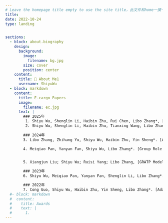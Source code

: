 ```yaml
---
# Leave the homepage title empty to use the site title，此文件和home一摸一样
title:
date: 2022-10-24
type: landing


sections:
  - block: about.biography
    design:
      background:
        image:
          filename: bg.jpg
        size: cover
        position: center
    content:
      title: 👋 About Me1
      username: ShiyuWu
  - block: markdown
    content:
      title: E-cargo Papers
      image:
        filename: ec.jpg
      text: |
        ### 2025年
         1. Shiyu Wu, Shenglin Li, Haibin Zhu, Rui Chen, Libo Zhang*, [Group Role Three-Way Assignment for Managing Uncertainty in Role Negotiation](https://doi.org/10.1109/TCYB.2025.3558402)[J]. *IEEE Transactions on Cybernetics*, 2025, 55(6): 2924-2936.(中科院一区TOP)
         2. Shiyu Wu, Shenglin Li, Haibin Zhu, Tianxing Wang, Libo Zhang*, [Group Multirole Assignment With General Conflict](https://doi.org/10.1109/TSMC.2025.3549602)[J]. *IEEE Transactions on Systems, Man, and Cybernetics: Systems*, 2025, 55(6): 4188 - 4201.(中科院一区TOP)
        
        ### 2024年
        3. Libo Zhang, Zhihang Yu, Shiyu Wu, Haibin Zhu, Yin Sheng*. [Adaptive collaboration with training plan considering role correlation](https://doi.org/10.1109/TCSS.2022.3204052)[J]. *IEEE Transactions on Computational Social Systems*, 2024, 11(1): 25-37.

        4. Meiqiao Pan, Yanyan Fan, Shiyu Wu, Libo Zhang*. [Group Role Assignment with Trust Between Agents](https://doi.org/10.1007/978-981-99-9640-7_10)[C]. *Computer Supported Cooperative Work and Social Computing (ChineseCSCW 2023)*, 2024: 133-147.


        5. Xiangjun Liu; Shiyu Wu; Ruisi Yang; Libo Zhang, [GRATP Model Based on Comprehensive Training Cost: Solving Collaboration Problems in Real-World Scenario](https://doi.org/10.1109/MSMC.2023.3236491)[J]. *IEEE Systems, Man, and Cybernetics Magazine*, 2024, 10(3): 14-21.

        ### 2023年
        6. Shiyu Wu, Meiqiao Pan, Yanyan Fan, Shenglin Li, Libo Zhang*. [Group Role Assignment with a Training Plan Considering the Duration in Adaptive Collaboration](https://doi.org/10.1109/CSCWD57460.2023.10152561)[C]. *2023 26th International Conference on Computer Supported Cooperative Work in Design (CSCWD)*, 2023: 739-744.

        ### 2022年
        7. Cong Guo, Shiyu Wu, Haibin Zhu, Yin Sheng, Libo Zhang*. [Adaptive Collaboration with a Training Plan](https://doi.org/10.1109/CSCWD54268.2022.9776304)[C]. *2022 IEEE 25th International Conference on Computer Supported Cooperative Work in Design (CSCWD)*, 2022: 389-394.
  #- block: markdown
  #  content:
  #    title: Awards
  #    text: |
  #      1.
---
```

